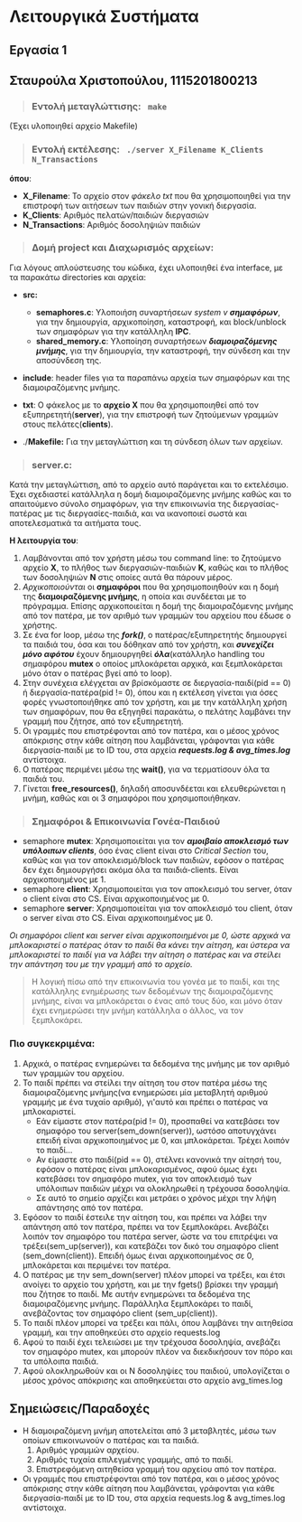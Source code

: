 # Λειτουργικά Συστήματα
## **Εργασία 1**
## Σταυρούλα Χριστοπούλου, 1115201800213

>### **Εντολή μεταγλώττισης**: <code> make </code>
(Έχει υλοποιηθεί αρχείο Makefile)

>### **Εντολή εκτέλεσης**: <code> ./server X_Filename K_Clients N_Transactions </code>
**όπου**:
- **X_Filename**: Το αρχείο στον *φάκελο txt* που θα χρησιμοποιηθεί για την επιστροφή των αιτήσεων των παιδιών στην γονική διεργασία.
- **K_Clients**: Αριθμός πελατών/παιδιών διεργασιών
- **N_Transactions**: Αριθμός δοσοληψιών παιδιών

>### **Δομή project και Διαχωρισμός αρχείων:**
Για λόγους απλούστευσης του κώδικα, έχει υλοποιηθεί ένα interface, με τα παρακάτω directories και αρχεία:
- **src:**
    - **semaphores.c**: Υλοποιήση συναρτήσεων *system v* ***σημαφόρων***, για την δημιουργία, αρχικοποίηση, καταστροφή, και block/unblock των σημαφόρων για την κατάλληλη **IPC**.
    - **shared_memory.c**: Υλοποίηση συναρτήσεων ***διαμοιραζόμενης μνήμης***, για την δημιουργία, την καταστροφή, την σύνδεση και την αποσύνδεση της.

- **include**: header files για τα παραπάνω αρχεία των σημαφόρων και της διαμοιραζόμενης μνήμης. 
- **txt**: Ο φάκελος με το **αρχείο Χ** που θα χρησιμοποιηθεί από τον εξυπηρετητή(**server**), για την επιστροφή των ζητούμενων γραμμών στους πελάτες(**clients**).

- ./**Makefile:** Για την μεταγλώττιση και τη σύνδεση όλων των αρχείων.

>### **server.c**:
Κατά την μεταγλώττιση, από το αρχείο αυτό παράγεται και το εκτελέσιμο. Έχει σχεδιαστεί κατάλληλα η δομή διαμοιραζόμενης μνήμης καθώς και το απαιτούμενο σύνολο σημαφόρων, για την επικοινωνία της διεργασίας-πατέρας με τις διεργασίες-παιδιά, και να ικανοποιεί σωστά και αποτελεσματικά τα αιτήματα τους.

**Η λειτουργία του**:
1. Λαμβάνονται από τον χρήστη μέσω του command line: το ζητούμενο αρχείο **Χ**, το πλήθος των διεργασιών-παιδιών **Κ**, καθώς και το πλήθος των δοσοληψιών **Ν** στις οποίες αυτά θα πάρουν μέρος.
2. *Αρχικοποιούνται* οι **σημαφόροι** που θα χρησιμοποιηθούν και η δομή της **διαμοιραζόμενης μνήμης**, η οποία και συνδέεται με το πρόγραμμα. Επίσης αρχικοποιείται η δομή της διαμοιραζόμενης μνήμης από τον πατέρα, με τον αριθμό των γραμμών του αρχείου που έδωσε ο χρήστης.
3. Σε ένα for loop, μέσω της ***fork()***, ο πατέρας/εξυπηρετητής δημιουργεί τα παιδιά του, όσα και του δόθηκαν από τον χρήστη, και ***συνεχίζει μόνο αφότου*** έχουν δημιουργηθεί ***όλα***(κατάλληλο handling του σημαφόρου **mutex** ο οποίος μπλοκάρεται αρχικά, και ξεμπλοκάρεται μόνο όταν ο πατέρας βγεί από το loop).
4. Στην συνέχεια ελέγχεται αν βρίσκόμαστε σε διεργασία-παιδί(pid == 0) ή διεργασία-πατέρα(pid != 0), όπου και η εκτέλεση γίνεται για όσες φορές γνωστοποιήθηκε από τον χρήστη, και με την κατάλληλη χρήση των σημαφόρων, που θα εξηγηθεί παρακάτω, ο πελάτης λαμβάνει την γραμμή που ζήτησε, από τον εξυπηρετητή.
5. Οι γραμμές που επιστρέφονται από τον πατέρα, και ο μέσος χρόνος απόκρισης στην κάθε αίτηση που λαμβάνεται, γράφονται για κάθε διεργασία-παιδί με το ID του, στα αρχεία ***requests.log & avg_times.log*** αντίστοιχα.
6. Ο πατέρας περιμένει μέσω της **wait()**, για να τερματίσουν όλα τα παιδιά του.
7. Γίνεται **free_resources()**, δηλαδή αποσυνδέεται και ελευθερώνεται η μνήμη, καθώς και οι 3 σημαφόροι που χρησιμοποιήθηκαν.

>### Σημαφόροι & Επικοινωνία Γονέα-Παιδιού
- semaphore **mutex**: Χρησιμοποιείται για τον ***αμοιβαίο αποκλεισμό των υπόλοιπων clients***, όσο ένας client είναι στο *Critical Section* του, καθώς και για τον αποκλεισμό/block των παιδιών, εφόσον ο πατέρας δεν έχει δημιουργήσει ακόμα όλα τα παιδιά-clients. Είναι αρχικοποιημένος με 1.
- semaphore **client**: Χρησιμοποιείται για τον αποκλεισμό του server, όταν ο client είναι στο CS. Είναι αρχικοποιημένος με 0.
- semaphore **server**: Χρησιμοποιείται για τον αποκλεισμό του client, όταν ο server είναι στο CS. Είναι αρχικοποιημένος με 0.

*Οι σημαφόροι client και server είναι αρχικοποιημένοι με 0, ώστε αρχικά να μπλοκαριστεί ο πατέρας όταν το παιδί θα κάνει την αίτηση, και ύστερα να μπλοκαριστεί το παιδί για να λάβει την αίτηση ο πατέρας και να στείλει την απάντηση του με την γραμμή από το αρχείο.*

>Η λογική πίσω από την επικοινωνία του γονέα με το παιδί, και της κατάλληλης ενημέρωσης των δεδομένων της διαμοιραζόμενης μνήμης, είναι να μπλοκάρεται ο ένας από τους δύο, και μόνο όταν έχει ενημερώσει την μνήμη κατάλληλα ο άλλος, να τον ξεμπλοκάρει.

### Πιο συγκεκριμένα:
1. Αρχικά, ο πατέρας ενημερώνει τα δεδομένα της μνήμης με τον αριθμό των γραμμών του αρχείου.
2. Το παιδί πρέπει να στείλει την αίτηση του στον πατέρα μέσω της διαμοιραζόμενης μνήμης(να ενημερώσει μία μεταβλητή αριθμού γραμμής με ένα τυχαίο αριθμό), γι'αυτό και πρέπει ο πατέρας να μπλοκαριστεί.
    - Εάν είμαστε στον πατέρα(pid != 0), προσπαθεί να κατεβάσει τον σημαφόρο του server(sem_down(server)), ωστόσο αποτυγχάνει επειδή είναι αρχικοποιημένος με 0, και μπλοκάρεται. Τρέχει λοιπόν το παιδί...
    - Αν είμαστε στο παιδί(pid == 0), στέλνει κανονικά την αίτησή του, εφόσον ο πατέρας είναι μπλοκαρισμένος, αφού όμως έχει κατεβάσει τον σημαφόρο mutex, για τον αποκλεισμό των υπόλοιπων παιδιών μέχρι να ολοκληρωθεί η τρέχουσα δοσοληψία.
    - Σε αυτό το σημείο αρχίζει και μετράει ο χρόνος μέχρι την λήψη απάντησης από τον πατέρα.
3. Εφόσον το παιδί έστειλε την αίτηση του, και πρέπει να λάβει την απάντηση από τον πατέρα, πρέπει να τον ξεμπλοκάρει. Ανεβάζει λοιπόν τον σημαφόρο του πατέρα server, ώστε να του επιτρέψει να τρέξει(sem_up(server)), και κατεβάζει τον δικό του σημαφόρο client (sem_down(client)). Επειδή όμως έιναι αρχικοποιημένος σε 0, μπλοκάρεται και περιμένει τον πατέρα.
4. Ο πατέρας με την sem_down(server) πλέον μπορεί να τρέξει, και έτσι ανοίγει το αρχείο του χρήστη, και με την fgets() βρίσκει την γραμμή που ζήτησε το παιδί. Με αυτήν ενημερώνει τα δεδομένα της διαμοιραζόμενης μνήμης. Παράλληλα ξεμπλοκάρει το παιδί, ανεβάζοντας τον σημαφόρο client (sem_up(client)).
5. Το παιδί πλέον μπορεί να τρέξει και πάλι, όπου λαμβάνει την αιτηθείσα γραμμή, και την αποθηκεύει στο αρχείο requests.log
6. Αφού το παιδί έχει τελειώσει με την τρέχουσα δοσοληψία, ανεβάζει τον σημαφόρο mutex, και μπορούν πλέον να διεκδικήσουν τον
πόρο και τα υπόλοιπα παιδιά.
7. Αφού ολοκληρωθούν και οι N δοσοληψίες του παιδιού, υπολογίζεται ο μέσος χρόνος απόκρισης και αποθηκεύεται στο αρχείο avg_times.log

## Σημειώσεις/Παραδοχές
- Η διαμοιραζόμενη μνήμη αποτελείται από 3 μεταβλητές, μέσω των οποίων επικοινωνούν ο πατέρας και τα παιδιά.
    1. Αριθμός γραμμών αρχείου.
    2. Αριθμός τυχαία επιλεγμένης γραμμής, από το παιδί.
    3. Επιστρεφόμενη αιτηθείσα γραμμή του αρχείου από τον πατέρα.
- Οι γραμμές που επιστρέφονται από τον πατέρα, και ο μέσος χρόνος απόκρισης στην κάθε αίτηση που λαμβάνεται, γράφονται για κάθε διεργασία-παιδί με το ID του, στα αρχεία requests.log & avg_times.log αντίστοιχα.
